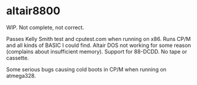 altair8800
==========

WIP. Not complete, not correct.

Passes Kelly Smith test and cputest.com when running on x86. Runs CP/M and all kinds of BASIC I could find. Altair DOS not working for some reason (complains about insufficient memory). Support for 88-DCDD. No tape or cassette.

Some serious bugs causing cold boots in CP/M when running on atmega328.
